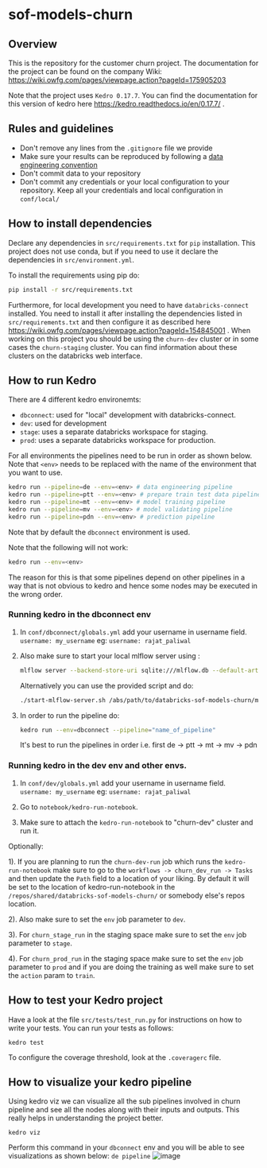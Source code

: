 # sof-models-churn

## Overview

This is the repository for the customer churn project. The documentation for the
project can be found on the company Wiki:
https://wiki.owfg.com/pages/viewpage.action?pageId=175905203

Note that the project uses `Kedro 0.17.7`. You can find the documentation for
this version of kedro here https://kedro.readthedocs.io/en/0.17.7/ .


## Rules and guidelines

* Don't remove any lines from the `.gitignore` file we provide
* Make sure your results can be reproduced by following a [data engineering convention](https://kedro.readthedocs.io/en/stable/12_faq/01_faq.html#what-is-data-engineering-convention)
* Don't commit data to your repository
* Don't commit any credentials or your local configuration to your repository. Keep all your credentials and local configuration in `conf/local/`

## How to install dependencies

Declare any dependencies in `src/requirements.txt` for `pip` installation. This
project does not use conda, but if you need to use it declare the dependencies
in `src/environment.yml`.

To install the requirements using pip do:

```bash
pip install -r src/requirements.txt
```

Furthermore, for local development you need to have `databricks-connect`
installed. You need to install it after installing the dependencies listed in
`src/requirements.txt` and then configure it as described here
https://wiki.owfg.com/pages/viewpage.action?pageId=154845001 . When working on
this project you should be using the `churn-dev` cluster or in some cases the
`churn-staging` cluster. You can find information about these clusters on the
databricks web interface.

## How to run Kedro

There are 4 different kedro environemts:
- `dbconnect`: used for "local" development with databricks-connect.
- `dev`: used for development
- `stage`: uses a separate databricks workspace for staging.
- `prod`: uses a separate databricks workspace for production.

For all environments the pipelines need to be run in order as shown below. Note
that `<env>` needs to be replaced with the name of the environment that you want
to use.
```bash
kedro run --pipeline=de --env=<env> # data engineering pipeline
kedro run --pipeline=ptt --env=<env> # prepare train test data pipeline
kedro run --pipeline=mt --env=<env> # model training pipeline
kedro run --pipeline=mv --env=<env> # model validating pipeline
kedro run --pipeline=pdn --env=<env> # prediction pipeline
```
Note that by default the `dbconnect` environment is used.


Note that the following will not work:
```bash
kedro run --env=<env>
```
The reason for this is that some pipelines depend on other pipelines in a way
that is not obvious to kedro and hence some nodes may be executed in the wrong
order.

### Running kedro in the dbconnect env

1) In `conf/dbconnect/globals.yml` add your username in username field. `username: my_username` 
    eg: `username: rajat_paliwal`


2) Also make sure to start your local mlflow server using :
    ```bash
    mlflow server --backend-store-uri sqlite:///mlflow.db --default-artifact-root /abs/path/to/databricks-sof-models-churn/mlruns --host localhost
    ```

    Alternatively you can use the provided script and do:
    ```bash
    ./start-mlflow-server.sh /abs/path/to/databricks-sof-models-churn/mlruns
    ```

3) In order to run the pipeline do:
    ```bash
    kedro run --env=dbconnect --pipeline="name_of_pipeline"
    ```
    It's best to run the pipelines in order i.e. first de -> ptt -> mt -> mv -> pdn

### Running kedro in the dev env and other envs.

1) In `conf/dev/globals.yml` add your username in username field. `username: my_username` 
    eg: `username: rajat_paliwal`

2) Go to `notebook/kedro-run-notebook`.

3) Make sure to attach the `kedro-run-notebook` to "churn-dev" cluster and run it.

Optionally: 

1). If you are planning to run the `churn-dev-run` job which runs the `kedro-run-notebook` make sure to go to the `workflows -> churn_dev_run -> Tasks` and
    then update the `Path` field to a location of your liking. By default it will be set to the location of kedro-run-notebook in the `/repos/shared/databricks-sof-models-churn/`  or somebody else's repos location.

2). Also make sure to set the `env` job parameter to `dev`.

3). For `churn_stage_run` in the staging space make sure to set the `env` job parameter to `stage`.

4). For `churn_prod_run` in the staging space make sure to set the `env` job parameter to `prod` and if you are doing the training as well make sure to set the `action` param to `train`.


## How to test your Kedro project

Have a look at the file `src/tests/test_run.py` for instructions on how to write your tests. You can run your tests as follows:

```
kedro test
```

To configure the coverage threshold, look at the `.coveragerc` file.

## How to visualize your kedro pipeline

Using kedro viz we can visualize all the sub pipelines involved in churn pipeline and see all the nodes along with their inputs and outputs. This really helps in understanding the project better.

```
kedro viz
```
Perform this command in your `dbconnect` env and you will be able to see visualizations as shown below:
`de pipeline`
![image](https://user-images.githubusercontent.com/98116675/185982428-da741358-ebac-4866-95dc-1b7b97e936e5.png)




